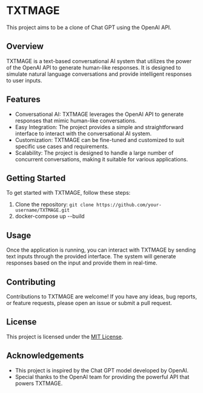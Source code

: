 # TXTMAGE

This project aims to be a clone of Chat GPT using the OpenAI API.

## Overview

TXTMAGE is a text-based conversational AI system that utilizes the power of the OpenAI API to generate human-like responses. It is designed to simulate natural language conversations and provide intelligent responses to user inputs.

## Features

- Conversational AI: TXTMAGE leverages the OpenAI API to generate responses that mimic human-like conversations.
- Easy Integration: The project provides a simple and straightforward interface to interact with the conversational AI system.
- Customization: TXTMAGE can be fine-tuned and customized to suit specific use cases and requirements.
- Scalability: The project is designed to handle a large number of concurrent conversations, making it suitable for various applications.

## Getting Started

To get started with TXTMAGE, follow these steps:

1. Clone the repository: `git clone https://github.com/your-username/TXTMAGE.git`
2. docker-compose up --build

## Usage

Once the application is running, you can interact with TXTMAGE by sending text inputs through the provided interface. The system will generate responses based on the input and provide them in real-time.

## Contributing

Contributions to TXTMAGE are welcome! If you have any ideas, bug reports, or feature requests, please open an issue or submit a pull request.

## License

This project is licensed under the [MIT License](LICENSE).

## Acknowledgements

- This project is inspired by the Chat GPT model developed by OpenAI.
- Special thanks to the OpenAI team for providing the powerful API that powers TXTMAGE.
